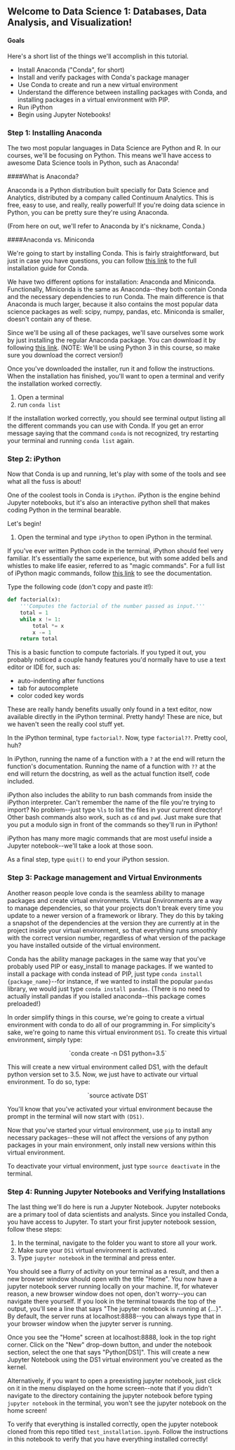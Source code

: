 ## Welcome to Data Science 1: Databases, Data Analysis, and Visualization!

#### Goals

Here's a short list of the things we'll accomplish in this tutorial.

* Install Anaconda ("Conda", for short)
* Install and verify packages with Conda's package manager
* Use Conda to create and run  a new virtual environment
* Understand the difference between installing packages with Conda, and installing packages in a virtual environment with PIP.
* Run iPython
* Begin using Jupyter Notebooks!


### Step 1: Installing Anaconda

The two most popular languages in Data Science are Python and R.  In our courses, we'll be focusing on Python.  This means we'll have access to awesome Data Science tools in Python, such as Anaconda!

####What is Anaconda?

Anaconda is a Python distribution built specially for Data Science and Analytics, distributed by a company called Continuum Analytics.  This is free, easy to use, and really, really powerful! If you're doing data science in Python, you can be pretty sure they're using Anaconda.

(From here on out, we'll refer to Anaconda by it's nickname, Conda.)

####Anaconda vs. Miniconda

We're going to start by installing Conda.  This is fairly straightforward, but just in case you have questions, you can follow [this link](https://conda.io/docs/user-guide/install/macos.html) to the full installation guide for Conda.  

We have two different options for installation: Anaconda and Miniconda.  Functionally, Miniconda is the same as Anaconda--they both contain Conda and the necessary dependencies to run Conda.  The main difference is that Anaconda is much larger, because it also contains the most popular data science packages as well: scipy, numpy, pandas, etc.  Miniconda is smaller, doesn't contain any of these.  

Since we'll be using all of these packages, we'll save ourselves some work by just installing the regular Anaconda package.  You can download it by following [this link](https://www.anaconda.com/download/#macos). (NOTE:  We'll be using Python 3 in this course, so make sure you download the correct version!)

Once you've downloaded the installer, run it and follow the instructions.  When the installation has finished, you'll want to open a terminal and verify the installation worked correctly.  

1.  Open a terminal
2.  run `conda list`

If the installation worked correctly, you should see terminal output listing all the different commands you can use with Conda. If you get an error message saying that the command `conda` is not recognized, try restarting your terminal and running `conda list` again.  


### Step 2: iPython

Now that Conda is up and running, let's play with some of the tools and see what all the fuss is about!

One of the coolest tools in Conda is `iPython`.  iPython is the engine behind Jupyter notebooks, but it's also an interactive python shell that makes coding Python in the terminal bearable.  

Let's begin!

1.  Open the terminal and type `iPython` to open iPython in the terminal.

If you've ever written Python code in the terminal, iPython should feel very familiar.  It's essentially the same experience, but with some added bells and whistles to make life easier, referred to as "magic commands".  For a full list of iPython magic commands, follow [this link](http://ipython.readthedocs.io/en/stable/interactive/magics.html) to see the documentation.


Type the following code (don't copy and paste it!):

```python 
def factorial(x):
    '''Computes the factorial of the number passed as input.'''
    total = 1
    while x != 1:
        total *= x
        x -= 1
    return total
  ```

This is a basic function to compute factorials.  If you typed it out, you probably noticed a couple handy features you'd normally have to use a text editor or IDE for, such as:
  * auto-indenting after functions
  * tab for autocomplete
  * color coded key words

  These are really handy benefits usually only found in a text editor, now available directly in the iPython terminal.  Pretty handy! These are nice, but we haven't seen the really cool stuff yet.  

  In the iPython terminal, type `factorial?`.  Now, type `factorial??`.  Pretty cool, huh?

  In iPython, running the name of a function with a `?` at the end will return the function's documentation.  Running the name of a function with `??` at the end will return the docstring, as well as the actual function itself, code included.

  iPython also includes the ability to run bash commands from inside the iPython interpreter.  Can't remember the name of the file you're trying to import?  No problem--just type `%ls` to list the files in your current directory!  Other bash commands also work, such as `cd` and `pwd`.  Just make sure that you put a modulo sign in front of the commands so they'll run in iPython!

  iPython has many more magic commands that are most useful inside a Jupyter notebook--we'll take a look at those soon.  

  As a final step, type `quit()` to end your iPython session.

### Step 3: Package management and Virtual Environments

Another reason people love conda is the seamless ability to manage packages and create virtual environments.  Virtual Environments are a way to manage dependencies, so that your projects don't break every time you update to a newer version of  a framework or library. They do this by taking a snapshot of the dependencies at the version they are currently at in the project inside your virtual environment, so that everything runs smoothly with the correct version number, regardless of what version of the package you have installed outside of the virtual environment.

Conda has the ability manage packages in the same way that you've probably used PIP or easy_install to manage packages. If we wanted to install a package with conda instead of PIP, just type `conda install {package_name}`--for instance, if we wanted to install the popular `pandas` library, we would just type `conda install pandas`.  (There is no need to actually install pandas if you istalled anaconda--this package comes preloaded!)

In order simplify things in this course, we're going to create a virtual environment with conda to do all of our programming in.  For simplicity's sake, we're going to name this virtual environment `DS1`.  To create this virtual environment, simply type:

<center>`conda create -n DS1 python=3.5`</center>

This will create a new virtual environment called DS1, with the default python version set to 3.5. Now, we just have to activate our virtual environment.  To do so, type:

<center>`source activate DS1`</center>

You'll know that you've activated your virtual environment because the prompt in the terminal will now start with `(DS1)`.  

Now that you've started your virtual environment, use `pip` to install any necessary packages--these will not affect the versions of any python packages in your main environment, only install new versions within this virtual environment.  

To deactivate your virtual environment, just type `source deactivate` in the terminal.



### Step 4: Running Jupyter Notebooks and Verifying Installations

The last thing we'll do here is run a Jupyter Notebook.  Jupyter notebooks are a primary tool of data scientists and analysts. Since you installed Conda, you have access to Jupyter.  To start your first jupyter notebook session, follow these steps:

1. In the terminal, navigate to the folder you want to store all your work.  
2. Make sure your `DS1` virtual environment is activated.
3. Type `jupyter notebook` in the terminal and press enter.

You should see a flurry of activity on your terminal as a result, and then a new browser window should open with the title "Home". You now have a jupyter notebook server running locally on your machine.  If, for whatever reason, a new browser window does not open, don't worry--you can navigate there yourself.  If you look in the terminal towards the top of the output, you'll see a line that says "The jupyter notebook is running at {...}".  By default, the server runs at localhost:8888--you can always type that in your browser window when the jupyter server is running.  

Once you see the "Home" screen at localhost:8888, look in the top right corner.  Click on the "New" drop-down button, and under the notebook section, select the one that says "Python\[DS1]".  This will create a new Jupyter Notebook using the DS1 virtual environment you've created as the kernel.  

Alternatively, if you want to open a preexisting jupyter notebook, just click on it in the menu displayed on the home screen--note that if you didn't navigate to the directory containing the jupyter notebook before typing `jupyter notebook` in the terminal, you won't see the jupyter notebook on the home screen!

To verify that everything is installed correctly, open the jupyter notebook cloned from this repo titled `test_installation.ipynb`.  Follow the instructions in this notebook to verify that you have everything installed correctly!
